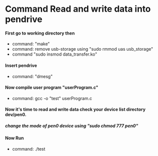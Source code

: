 # Command Read and write data into pendrive
#### First go to working directory then 
- command: "make"
- command: remove usb-storage using "sudo rmmod uas usb_storage"
- command "sudo insmod data_transfer.ko"
#### Insert pendrive 

- command: "dmesg"
#### Now compile user program "userProgram.c"
- command: gcc -o "test" userProgram.c

#### Now it's time to read and write data check your  device list directory dev/pen0.
##### change the mode of pen0 device using "sudo chmod 777 pen0"
#### Now Run
- command: ./test

